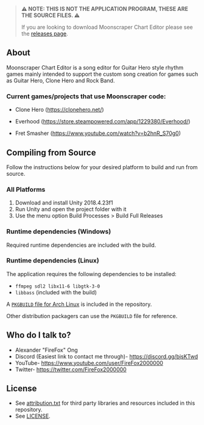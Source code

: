 > **⚠️ NOTE: THIS IS NOT THE APPLICATION PROGRAM, THESE ARE THE SOURCE FILES. ⚠️**
>
> If you are looking to download Moonscraper Chart Editor please see the
> [releases page](https://github.com/FireFox2000000/Moonscraper-Chart-Editor/releases).

## About
Moonscraper Chart Editor is a song editor for Guitar Hero style rhythm games mainly intended to support the custom song creation for games such as Guitar Hero, Clone Hero and Rock Band.

### Current games/projects that use Moonscraper code:
- Clone Hero (https://clonehero.net/)

- Everhood (https://store.steampowered.com/app/1229380/Everhood/)

- Fret Smasher (https://www.youtube.com/watch?v=b2hnR_S70g0)

## Compiling from Source
Follow the instructions below for your desired platform to build and run from source.

### All Platforms
1. Download and install Unity 2018.4.23f1
2. Run Unity and open the project folder with it
3. Use the menu option Build Processes > Build Full Releases

### Runtime dependencies (Windows)
Required runtime dependencies are included with the build.

### Runtime dependencies (Linux)
The application requires the following dependencies to be installed:
- `ffmpeg sdl2 libx11-6 libgtk-3-0`
- `libbass` (included with the build)

A [`PKGBUILD` file for Arch Linux](aur/PKGBUILD) is included in the repository.

Other distribution packagers can use the `PKGBUILD` file for reference.

## Who do I talk to?
* Alexander "FireFox" Ong
* Discord (Easiest link to contact me through)- https://discord.gg/bjsKTwd
* YouTube- https://www.youtube.com/user/FireFox2000000
* Twitter- https://twitter.com/FireFox2000000

## License
- See [attribution.txt](Assets/Documentation/attribution.txt) for third party libraries and resources included in this repository.
- See [LICENSE](LICENSE).
